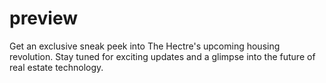 # preview
Get an exclusive sneak peek into The Hectre's upcoming housing revolution. Stay tuned for exciting updates and a glimpse into the future of real estate technology.
